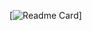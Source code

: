 [![Readme Card](https://github-readme-stats.vercel.app/api/pin/?username=handleryouth&repo=github-readme-stats)]
